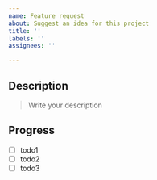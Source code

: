 ```yaml
---
name: Feature request
about: Suggest an idea for this project
title: ''
labels: ''
assignees: ''

---
```


## Description
> Write your description

## Progress
- [ ] todo1
- [ ] todo2
- [ ] todo3
